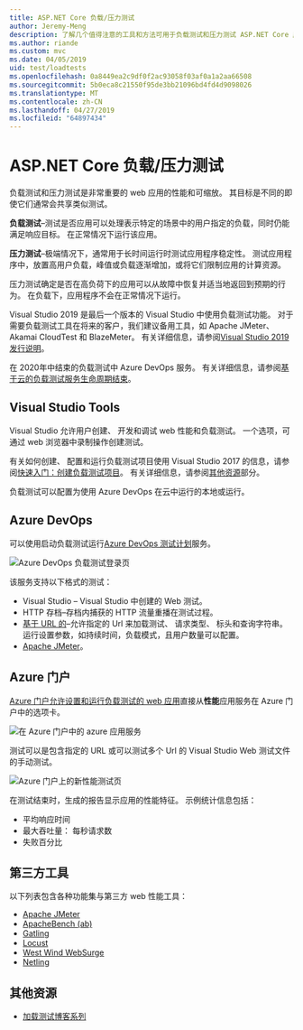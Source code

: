 ```yaml
---
title: ASP.NET Core 负载/压力测试
author: Jeremy-Meng
description: 了解几个值得注意的工具和方法可用于负载测试和压力测试 ASP.NET Core 应用。
ms.author: riande
ms.custom: mvc
ms.date: 04/05/2019
uid: test/loadtests
ms.openlocfilehash: 0a8449ea2c9df0f2ac93058f03af0a1a2aa66508
ms.sourcegitcommit: 5b0eca8c21550f95de3bb21096bd4fd4d9098026
ms.translationtype: MT
ms.contentlocale: zh-CN
ms.lasthandoff: 04/27/2019
ms.locfileid: "64897434"
---
```

# <a name="aspnet-core-loadstress-testing"></a>ASP.NET Core 负载/压力测试

负载测试和压力测试是非常重要的 web 应用的性能和可缩放。 其目标是不同的即使它们通常会共享类似测试。

**负载测试**&ndash;测试是否应用可以处理表示特定的场景中的用户指定的负载，同时仍能满足响应目标。 在正常情况下运行该应用。

**压力测试**&ndash;极端情况下，通常用于长时间运行时测试应用程序稳定性。 测试应用程序中，放置高用户负载，峰值或负载逐渐增加，或将它们限制应用的计算资源。

压力测试确定是否在高负荷下的应用可以从故障中恢复并适当地返回到预期的行为。 在负载下，应用程序不会在正常情况下运行。

Visual Studio 2019 是最后一个版本的 Visual Studio 中使用负载测试功能。 对于需要负载测试工具在将来的客户，我们建议备用工具，如 Apache JMeter、 Akamai CloudTest 和 BlazeMeter。 有关详细信息，请参阅[Visual Studio 2019 发行说明](/visualstudio/releases/2019/release-notes#test-tools)。

在 2020年中结束的负载测试中 Azure DevOps 服务。 有关详细信息，请参阅[基于云的负载测试服务生命周期结束](https://devblogs.microsoft.com/devops/cloud-based-load-testing-service-eol/)。

## <a name="visual-studio-tools"></a>Visual Studio Tools

Visual Studio 允许用户创建、 开发和调试 web 性能和负载测试。 一个选项，可通过 web 浏览器中录制操作创建测试。

有关如何创建、 配置和运行负载测试项目使用 Visual Studio 2017 的信息，请参阅[快速入门：创建负载测试项目](/visualstudio/test/quickstart-create-a-load-test-project?view=vs-2017)。 有关详细信息，请参阅[其他资源](#additional-resources)部分。

负载测试可以配置为使用 Azure DevOps 在云中运行的本地或运行。

## <a name="azure-devops"></a>Azure DevOps

可以使用启动负载测试运行[Azure DevOps 测试计划](/azure/devops/test/load-test/index?view=vsts)服务。

![Azure DevOps 负载测试登录页](./load-tests/_static/azure-devops-load-test.png)

该服务支持以下格式的测试：

* Visual Studio &ndash; Visual Studio 中创建的 Web 测试。
* HTTP 存档&ndash;存档内捕获的 HTTP 流量重播在测试过程。
* [基于 URL 的](/azure/devops/test/load-test/get-started-simple-cloud-load-test?view=vsts)&ndash;允许指定的 Url 来加载测试、 请求类型、 标头和查询字符串。 运行设置参数，如持续时间，负载模式，且用户数量可以配置。
* [Apache JMeter](https://jmeter.apache.org/)。

## <a name="azure-portal"></a>Azure 门户

[Azure 门户允许设置和运行负载测试的 web 应用](/azure/devops/test/load-test/app-service-web-app-performance-test?view=vsts)直接从**性能**应用服务在 Azure 门户中的选项卡。

![在 Azure 门户中的 azure 应用服务](./load-tests/_static/azure-appservice-perf-test.png)

测试可以是包含指定的 URL 或可以测试多个 Url 的 Visual Studio Web 测试文件的手动测试。

![Azure 门户上的新性能测试页](./load-tests/_static/azure-appservice-perf-test-config.png)

在测试结束时，生成的报告显示应用的性能特征。 示例统计信息包括：

* 平均响应时间
* 最大吞吐量： 每秒请求数
* 失败百分比

## <a name="third-party-tools"></a>第三方工具

以下列表包含各种功能集与第三方 web 性能工具：

* [Apache JMeter](https://jmeter.apache.org/)
* [ApacheBench (ab)](https://httpd.apache.org/docs/2.4/programs/ab.html)
* [Gatling](https://gatling.io/)
* [Locust](https://locust.io/)
* [West Wind WebSurge](http://websurge.west-wind.com/)
* [Netling](https://github.com/hallatore/Netling)

## <a name="additional-resources"></a>其他资源

* [加载测试博客系列](https://blogs.msdn.microsoft.com/charles_sterling/2015/06/01/load-test-series-part-i-creating-web-performance-tests-for-a-load-test/)
